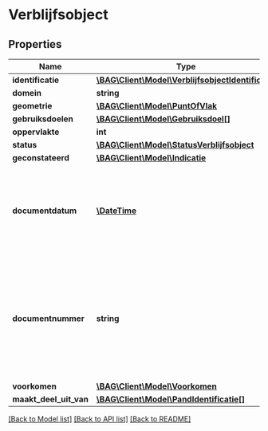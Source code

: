 # Verblijfsobject

## Properties
Name | Type | Description | Notes
------------ | ------------- | ------------- | -------------
**identificatie** | [**\BAG\Client\Model\VerblijfsobjectIdentificatie**](VerblijfsobjectIdentificatie.md) |  | 
**domein** | **string** | NL.IMBAG.Verblijfsobject | 
**geometrie** | [**\BAG\Client\Model\PuntOfVlak**](PuntOfVlak.md) |  | 
**gebruiksdoelen** | [**\BAG\Client\Model\Gebruiksdoel[]**](Gebruiksdoel.md) |  | 
**oppervlakte** | **int** |  | 
**status** | [**\BAG\Client\Model\StatusVerblijfsobject**](StatusVerblijfsobject.md) |  | 
**geconstateerd** | [**\BAG\Client\Model\Indicatie**](Indicatie.md) |  | 
**documentdatum** | [**\DateTime**](\DateTime.md) | De datum waarop het brondocument is vastgesteld, op basis waarvan een opname, mutatie of een verwijdering van gegevens ten aanzien van een object heeft plaatsgevonden. | 
**documentnummer** | **string** | De unieke aanduiding van het brondocument op basis waarvan een opname, mutatie of een verwijdering van gegevens ten aanzien van een woonplaats heeft plaatsgevonden, binnen een gemeente. Alle karakters uit de MES-1 karakterset zijn toegestaan. | 
**voorkomen** | [**\BAG\Client\Model\Voorkomen**](Voorkomen.md) |  | 
**maakt_deel_uit_van** | [**\BAG\Client\Model\PandIdentificatie[]**](PandIdentificatie.md) |  | 

[[Back to Model list]](../../README.md#documentation-for-models) [[Back to API list]](../../README.md#documentation-for-api-endpoints) [[Back to README]](../../README.md)


